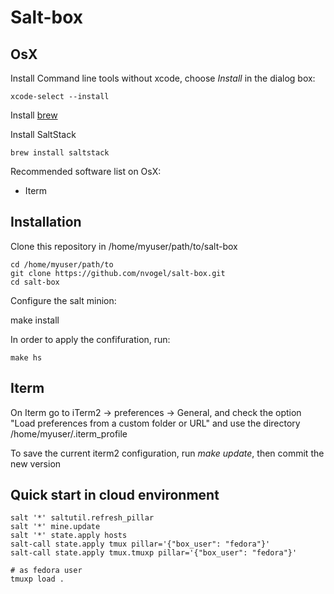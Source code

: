 # Salt-box

## OsX

Install Command line tools without xcode, choose *Install* in the dialog box:

    xcode-select --install

Install [brew](http://brew.sh)

Install SaltStack

    brew install saltstack

Recommended software list on OsX:

* Iterm


## Installation

Clone this repository in /home/myuser/path/to/salt-box

    cd /home/myuser/path/to
    git clone https://github.com/nvogel/salt-box.git
    cd salt-box

Configure the salt minion:

   make install

In order to apply the confifuration, run:

    make hs

## Iterm

On Iterm go to iTerm2 -> preferences -> General,
and check the option "Load preferences from a custom folder or URL" and use the directory /home/myuser/.iterm_profile

To save the current iterm2 configuration, run *make update*, then commit the new version


## Quick start in cloud environment

    salt '*' saltutil.refresh_pillar
    salt '*' mine.update
    salt '*' state.apply hosts
    salt-call state.apply tmux pillar='{"box_user": "fedora"}'
    salt-call state.apply tmux.tmuxp pillar='{"box_user": "fedora"}'

    # as fedora user
    tmuxp load .

